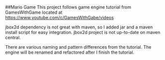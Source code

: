 ##Mario Game
This project follows game engine tutorial from GamesWithGame located at https://www.youtube.com/c/GamesWithGabe/videos 

jbox2d dependency is not great with maven, so I added jar and a maven install script for easy integration. 
jbox2d project is not up-to-date on maven central.

There are various naming and pattern differences from the tutorial. The engine will be renamed and refactored after I finish the tutorial.
